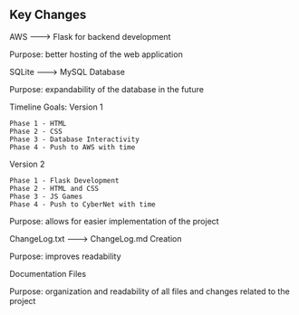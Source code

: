 ## Key Changes
AWS ---> Flask for backend development

Purpose: better hosting of the web application

SQLite ---> MySQL Database

Purpose: expandability of the database in the future

Timeline Goals:
Version 1
```
Phase 1 - HTML
Phase 2 - CSS
Phase 3 - Database Interactivity
Phase 4 - Push to AWS with time
```

Version 2
```
Phase 1 - Flask Development
Phase 2 - HTML and CSS
Phase 3 - JS Games
Phase 4 - Push to CyberNet with time
```

Purpose: allows for easier implementation of the project

ChangeLog.txt ---> ChangeLog.md Creation

Purpose: improves readability

Documentation Files

Purpose: organization and readability of all files and changes related to the project
